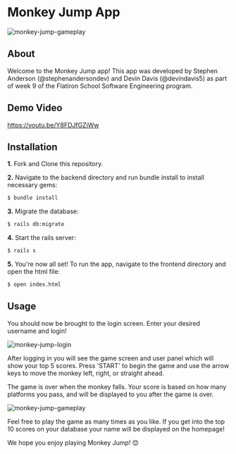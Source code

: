Monkey Jump App 
========================
![monkey-jump-gameplay](https://github.com/stephenandersondev/monkey-jump-app/blob/main/frontend/assets/img/readme-img/gameplay.gif?raw=true)
## About

Welcome to the Monkey Jump app! This app was developed by Stephen Anderson (@stephenandersondev) and Devin Davis (@devindavis5) as part of week 9 of the Flatiron School Software Engineering program.

## Demo Video
https://youtu.be/Y8FDJfGZjWw

## Installation

**1.** Fork and Clone this repository.

**2.** Navigate to the backend directory and run bundle install to install necessary gems:
```bash
$ bundle install
```
**3.** Migrate the database:
```bash
$ rails db:migrate
```
**4.** Start the rails server:
```bash
$ rails s
```
**5.** You're now all set! To run the app, navigate to the frontend directory and open the html file: 
```bash
$ open index.html
```
## Usage
You should now be brought to the login screen. Enter your desired username and login! 

![monkey-jump-login](https://github.com/stephenandersondev/monkey-jump-app/blob/main/frontend/assets/img/readme-img/login.gif?raw=true)

After logging in you will see the game screen and user panel which will show your top 5 scores. Press 'START' to begin the game and use the arrow keys to move the monkey left, right, or straight ahead.

The game is over when the monkey falls. Your score is based on how many platforms you pass, and will be displayed to you after the game is over. 

 ![monkey-jump-gameplay](https://github.com/stephenandersondev/monkey-jump-app/blob/main/frontend/assets/img/readme-img/gameplay.gif?raw=true)

Feel free to play the game as many times as you like. If you get into the top 10 scores on your database your name will be displayed on the homepage!

We hope you enjoy playing Monkey Jump! 😊
